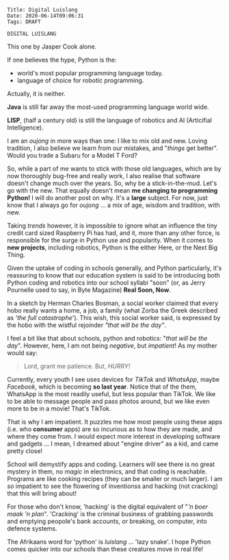     Title: Digital Luislang
    Date: 2020-06-14T09:06:31
    Tags: DRAFT
    
    DIGITAL LUISLANG

This one by Jasper Cook alone.

If one believes the hype, Python is the:

+ world's most popular programming language today. 
+ language of choice  for robotic programming. 

Actually, it is neither.

**Java** is still far away the most-used programming language world wide. 

**LISP**, (half a century old) is still the language of robotics and AI (Articifial Intelligence). 

I am an _oujong_ in more ways than one: I like to mix old and new. Loving tradition, I also believe we learn from our mistakes, and "_things_ get better". Would you trade a Subaru for a Model T Ford? 

So, while a part of me wants to stick with those old languages, which are by now thoroughly bug-free and really work, I also realise that software doesn't change much over the years. So, why be a stick-in-the-mud. Let's go with the new. That equally doesn't mean **me changing to programming Python!** I will do another post on why. It's a **large** subject. For now, just know that I always go for _oujong_ ... a mix of age, wisdom and tradition, with new.

Taking _trends_ however, it is impossible to ignore what an influence the tiny credit card sized Raspberry Pi has had, and it, more than any other force, is responsible for the surge in Python use and popularity. When it comes to **new projects**, including robotics, Python is the either Here, or the Next Big Thing.

<!-- more -->

Given the uptake of coding in schools generally, and Python particularly, it's reassuring to know that our education system is said to be introducing both Python coding and robotics into our school syllabi "soon" (or, as Jerry Pournelle used to say, in Byte Magazine) **Real Soon, Now**.

In a sketch by Herman Charles Bosman, a social worker claimed that every hobo really wants a home, a job, a family (what Zorba the Greek described as _'the full catastrophe_'). This wish, this social worker said, is expressed by the hobo with the wistful rejoinder _"that will be the day"_.

I feel a bit like that about schools, python and robotics: "_that will be the day_". However, here, I am not being _negative_,  but _impatient_! As my mother would say:

>Lord, grant me patience. But, _HURRY!_

Currently, every youth I see uses devices for _TikTok_ and _WhatsApp_, maybe _Facebook_, which is becoming **so __last year__**. Notice that of the them, WhatsApp is the most readily useful, but less popular than TikTok. We like to be able to message people and pass photos around, but we like even more to be in a movie! That's TikTok.

That is why I am impatient. It puzzles me how most people using these apps (i.e. who  **consumer** apps) are so incurious as to how they are made, and where they come from. I would expect more interest in developing software and gadgets ... I mean, I dreamed about "engine driver" as a kid, and came pretty close!

School will demystify apps and coding. Learners will see there is no great mystery in them, no _magic_ in electronics, and that coding is reachable. Programs are like cooking recipes (they can be smaller or much larger). I am _so_ impatient to see the flowering of inventionss and hacking (not cracking) that this will bring about! 

For those who don't know, 'hacking' is the digital equivalent of "_'n boer maak 'n plan_". 'Cracking' is the criminal business of grabbing passwords and emptying peopole's bank accounts, or breaking, on computer, into defence systems.

The Afrikaans word for 'python' is _luislang_ ... 'lazy snake'. I hope Python comes quicker into our schools than these creatures move in real life!




